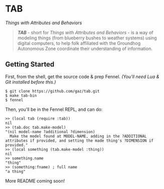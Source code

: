 # TAB
*Things with Attributes and Behaviors*

> ***TAB*** - short for *Things with Attributes and Behaviors* - is a way of modeling things (from blueberry bushes to weather systems) using digital computers, to help folk affiliated with the Groundhog Autonomous Zone coordinate their understanding of information.

## Getting Started

First, from the shell, get the source code & prep Fennel. *(You'll need Lua & Git installed before this.)*

	$ git clone https://github.com/gaz/tab.git
	$ make tab-bin
	$ fennel

Then, you'll be in the Fennel REPL, and can do:

	>> (local tab (require :tab))
	nil
	>> (tab.doc tab.make-model)
	"(nil model-name ?additional ?dimension)
	  Make the model found at MODEL-NAME, adding in the ?ADDITIONAL attributes if provided, and setting the made thing's ?DIMENSION if provided."
	>> (local something (tab.make-model :thing))
	nil
	>> something.name
	"thing"
	>> (something:fname) ; full name
	"a thing"

More README coming soon!
